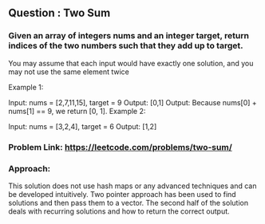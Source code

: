 ## Question : Two Sum

### Given an array of integers nums and an integer target, return indices of the two numbers such that they add up to target.

You may assume that each input would have exactly one solution, and you may not use the same element twice

Example 1:

Input: nums = [2,7,11,15], target = 9
Output: [0,1]
Output: Because nums[0] + nums[1] == 9, we return [0, 1].
Example 2:

Input: nums = [3,2,4], target = 6
Output: [1,2]

### Problem Link: https://leetcode.com/problems/two-sum/

### Approach: 
This solution does not use hash maps or any advanced techniques and can be developed intuitively.
Two pointer approach has been used to find solutions and then pass them to a vector.
The second half of the solution deals with recurring solutions and how to return the correct output.
